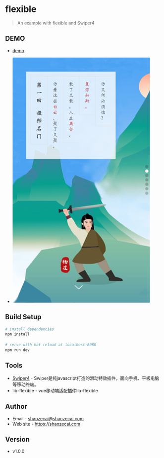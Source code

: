 # flexible
> An example with flexible and Swiper4

## DEMO
- [demo](https://shaozecai.com/github/flexible)

- ![View](./static/images/view.jpg)

## Build Setup

``` bash
# install dependencies
npm install

# serve with hot reload at localhost:8080
npm run dev
```

## Tools
- [Swiper4](https://www.swiper.com.cn) - Swiper是纯javascript打造的滑动特效插件，面向手机、平板电脑等移动终端。
- lib-flexible - vue移动端适配插件lib-flexible

## Author
- Email - shaozecai@shaozecai.com
- Web site - https://shaozecai.com

## Version
- v1.0.0